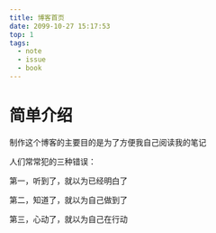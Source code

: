 ```yaml
---
title: 博客首页
date: 2099-10-27 15:17:53
top: 1
tags: 
  - note
  - issue
  - book
---
```




# 简单介绍

制作这个博客的主要目的是为了方便我自己阅读我的笔记





人们常常犯的三种错误：

第一，听到了，就以为已经明白了 

第二，知道了，就以为自己做到了

第三，心动了，就以为自己在行动
